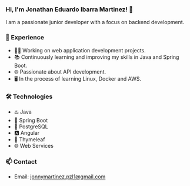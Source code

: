 ### Hi, I'm Jonathan Eduardo Ibarra Martinez! 👋

I am a passionate junior developer with a focus on backend development.

### 💼 Experience

- 👨‍💻 Working on web application development projects.
- 📚 Continuously learning and improving my skills in Java and Spring Boot.
- 🌐 Passionate about API development.
- 🖥️ In the process of learning Linux, Docker and AWS.

### 🛠️ Technologies

- ♨️ Java
- 🍃 Spring Boot
- 🐘 PostgreSQL
- 🅰️ Angular
- 🍃 Thymeleaf
- 🌐 Web Services

### 📫 Contact

<!--
- [LinkedIn](https://www.linkedin.com/in/tu-nombre) -->
- Email: jonnymartinez.pzl1@gmail.com

<!--
**jonhdevelop/jonhdevelop** is a ✨ _special_ ✨ repository because its `README.md` (this file) appears on your GitHub profile.

Here are some ideas to get you started:

- 🔭 I’m currently working on ...
- 🌱 I’m currently learning ...
- 👯 I’m looking to collaborate on ...
- 🤔 I’m looking for help with ...
- 💬 Ask me about ...
- 📫 How to reach me: ...
- 😄 Pronouns: ...
- ⚡ Fun fact: ...
-->
